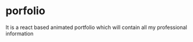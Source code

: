 # porfolio
It is a react based animated portfolio which will contain all my professional information

